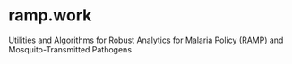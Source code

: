 # ramp.work
 Utilities and Algorithms for Robust Analytics for Malaria Policy (RAMP) and Mosquito-Transmitted Pathogens

